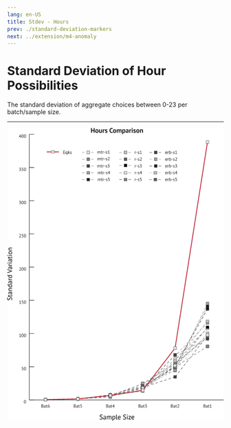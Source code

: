 ```yaml
---
lang: en-US
title: Stdev - Hours
prev: ./standard-deviation-markers
next: ../extension/m4-anomaly
---
```


# Standard Deviation of Hour Possibilities

The standard deviation of aggregate choices between 0-23 per batch/sample size.

---

<img src="../_media/graphs/stdev-hr-comp.svg" style="width:600px" alt="Hour STDEV">
